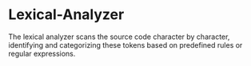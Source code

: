 # Lexical-Analyzer
The lexical analyzer scans the source code character by character, identifying and categorizing these tokens based on predefined rules or regular expressions.
